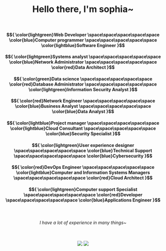 <h1 align="center">Hello there, I'm sophia~</h1>

<br>

<h4 align="center">$${ \color{lightgreen}Web Developer \space\space\space\space\space \color{blue}Computer programmer \space\space\space\space\space \color{lightblue}Software Engineer }$$</h4>
<h4 align="center">$${ \color{lightgreen}Systems analyst \space\space\space\space\space \color{blue}Network Administrator \space\space\space\space\space \color{red}Data Architect }$$</h4>
<h4 align="center">$${ \color{green}Data science \space\space\space\space\space \color{red}Database Administrator \space\space\space\space\space \color{lightgreen}Information Security Analyst }$$</h4>
<h4 align="center">$${ \color{red}Network Engineer \space\space\space\space\space \color{blue}Business Analyst \space\space\space\space\space \color{blue}Data Analyst }$$</h4>
<h4 align="center">$${ \color{lightblue}Project manager \space\space\space\space\space \color{lightblue}Cloud Consultant \space\space\space\space\space \color{blue}Security Specialist }$$</h4>
<h4 align="center">$${ \color{lightgreen}User experience designer \space\space\space\space\space \color{blue}Technical Support \space\space\space\space\space \color{blue}Cybersecurity }$$</h4>
<h4 align="center">$${ \color{red}DevOps Engineer \space\space\space\space\space \color{lightblue}Computer and Information Systems Managers \space\space\space\space\space \color{red}Cloud Architect }$$</h4>
<h4 align="center">$${ \color{lightgreen}Computer support Specialist \space\space\space\space\space \color{red}Developer \space\space\space\space\space \color{blue}Applications Engineer }$$</h4>

<br>

<h6 align="center">I have a lot of experience in many things~</h6>

<br>

<div align="center">
  <img src="https://streak-stats.demolab.com/?user=sopheya&theme=dark&hide_border=true">
  <img src="https://github-profile-summary-cards.vercel.app/api/cards/profile-details?username=sopheya&theme=dark">
</div>
